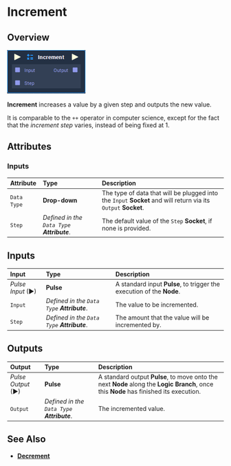 # Increment

## Overview

![The Increment Node.](../../.gitbook/assets/node-increment.png)

**Increment** increases a value by a given step and outputs the new value.

It is comparable to the `++` operator in computer science, except for the fact that the _increment step_ varies, instead of being fixed at 1.

## Attributes

### Inputs

| Attribute | Type | Description |
| :--- | :--- | :--- |
| `Data Type` | **Drop-down** | The type of data that will be plugged into the `Input` **Socket** and will return via its `Output` **Socket**. |
| `Step` | _Defined in the `Data Type` **Attribute**_. | The default value of the `Step` **Socket**, if none is provided. |

## Inputs

| Input | Type | Description |
| :--- | :--- | :--- |
| _Pulse Input_ \(►\) | **Pulse** | A standard input **Pulse**, to trigger the execution of the **Node**. |
| `Input` | _Defined in the `Data Type` **Attribute**_. | The value to be incremented. |
| `Step` | _Defined in the `Data Type` **Attribute**_. | The amount that the value will be incremented by. |

## Outputs

| Output | Type | Description |
| :--- | :--- | :--- |
| _Pulse Output_ \(►\) | **Pulse** | A standard output **Pulse**, to move onto the next **Node** along the **Logic Branch**, once this **Node** has finished its execution. |
| `Output` | _Defined in the `Data Type` **Attribute**_. | The incremented value. |

## See Also

* [**Decrement**](decrement.md)

